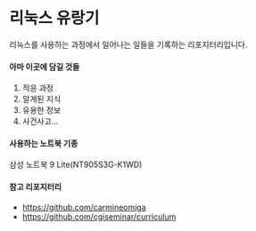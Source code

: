 # 리눅스 유랑기
리눅스를 사용하는 과정에서 일어나는 일들을 기록하는 리포지터리입니다.

#### 아마 이곳에 담길 것들
1. 적응 과정
1. 알게된 지식
1. 유용한 정보
1. 사건사고...

#### 사용하는 노트북 기종
삼성 노트북 9 Lite(NT905S3G-K1WD)

#### 참고 리포지터리
- https://github.com/carmineomiga
- https://github.com/cgiseminar/curriculum
